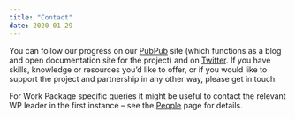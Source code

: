 ```yaml
---
title: "Contact"
date: 2020-01-29
---
```


You can follow our progress on our [PubPub](https://copim.pubpub.org/) site (which functions as a blog and open documentation site for the project) and on [Twitter](https://twitter.com/COPIMproject). If you have skills, knowledge or resources you’d like to offer, or if you would like to support the project and partnership in any other way, please get in touch:

For Work Package specific queries it might be useful to contact the relevant WP leader in the first instance – see the [People](https://b.copim.ac.uk/about-us/people/) page for details.
